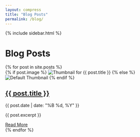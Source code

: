 ```yaml
---
layout: compress
title: "Blog Posts"
permalink: /blog/
---
```


<div class="page-wrapper">
  <div class="profile-sidebar">
    <!-- If you have a sidebar include for your picture and information, you can include it here -->
    {% include sidebar.html %} <!-- Modify this to your actual include if applicable -->
  </div>

  <div class="content-area">
    <h1>Blog Posts</h1>
    <div class="posts-grid">
      {% for post in site.posts %}
        <div class="post-card">
          <div class="post-thumbnail">
            {% if post.image %}
              <img src="{{ post.image }}" alt="Thumbnail for {{ post.title }}">
            {% else %}
              <img src="/assets/default-thumbnail.jpg" alt="Default Thumbnail">
            {% endif %}
          </div>
          <div class="post-content">
            <h2><a href="{{ post.url | relative_url }}">{{ post.title }}</a></h2>
            <p class="post-date">{{ post.date | date: "%B %d, %Y" }}</p>
            <p class="post-excerpt">{{ post.excerpt }}</p>
            <a class="read-more" href="{{ post.url | relative_url }}">Read More</a>
          </div>
        </div>
      {% endfor %}
    </div>
  </div>
</div>

